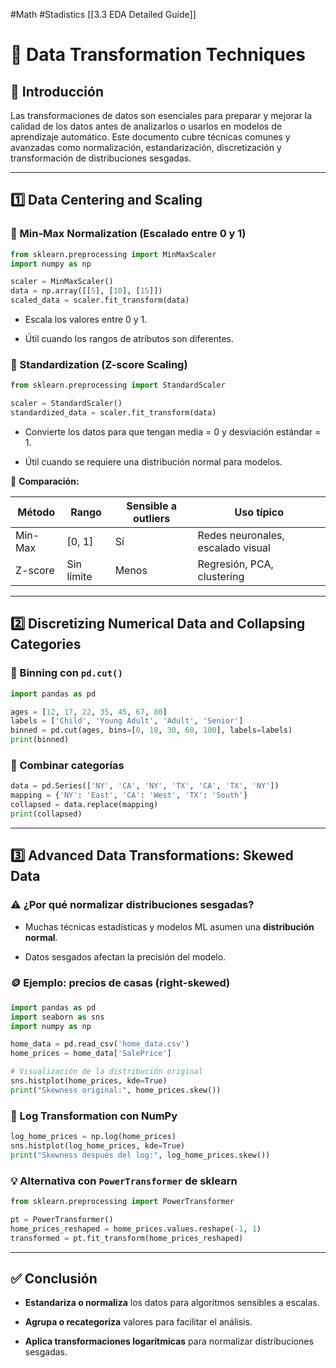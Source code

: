 #Math #Stadistics 
[[3.3 EDA Detailed Guide]]
# 🔄 Data Transformation Techniques

## 🌟 Introducción

Las transformaciones de datos son esenciales para preparar y mejorar la calidad de los datos antes de analizarlos o usarlos en modelos de aprendizaje automático. Este documento cubre técnicas comunes y avanzadas como normalización, estandarización, discretización y transformación de distribuciones sesgadas.

---

## 1️⃣ Data Centering and Scaling

### 📏 Min-Max Normalization (Escalado entre 0 y 1)

```Python
from sklearn.preprocessing import MinMaxScaler
import numpy as np

scaler = MinMaxScaler()
data = np.array([[5], [10], [15]])
scaled_data = scaler.fit_transform(data)
```

- Escala los valores entre 0 y 1.
    
- Útil cuando los rangos de atributos son diferentes.
    

### 📐 Standardization (Z-score Scaling)

```Python
from sklearn.preprocessing import StandardScaler

scaler = StandardScaler()
standardized_data = scaler.fit_transform(data)
```

- Convierte los datos para que tengan media = 0 y desviación estándar = 1.
    
- Útil cuando se requiere una distribución normal para modelos.
    

📌 **Comparación:**

|Método|Rango|Sensible a outliers|Uso típico|
|---|---|---|---|
|Min-Max|[0, 1]|Sí|Redes neuronales, escalado visual|
|Z-score|Sin límite|Menos|Regresión, PCA, clustering|

---

## 2️⃣ Discretizing Numerical Data and Collapsing Categories

### 🔢 Binning con `pd.cut()`

```Python
import pandas as pd

ages = [12, 17, 22, 35, 45, 67, 80]
labels = ['Child', 'Young Adult', 'Adult', 'Senior']
binned = pd.cut(ages, bins=[0, 18, 30, 60, 100], labels=labels)
print(binned)
```

### 🔀 Combinar categorías

```Python
data = pd.Series(['NY', 'CA', 'NY', 'TX', 'CA', 'TX', 'NY'])
mapping = {'NY': 'East', 'CA': 'West', 'TX': 'South'}
collapsed = data.replace(mapping)
print(collapsed)
```

---

## 3️⃣ Advanced Data Transformations: Skewed Data

### ⚠️ ¿Por qué normalizar distribuciones sesgadas?

- Muchas técnicas estadísticas y modelos ML asumen una **distribución normal**.
    
- Datos sesgados afectan la precisión del modelo.
    

### 🪙 Ejemplo: precios de casas (right-skewed)

```Python
import pandas as pd
import seaborn as sns
import numpy as np

home_data = pd.read_csv('home_data.csv')
home_prices = home_data['SalePrice']

# Visualización de la distribución original
sns.histplot(home_prices, kde=True)
print("Skewness original:", home_prices.skew())
```

### 🔁 Log Transformation con NumPy

```Python
log_home_prices = np.log(home_prices)
sns.histplot(log_home_prices, kde=True)
print("Skewness después del log:", log_home_prices.skew())
```

### 💡 Alternativa con `PowerTransformer` de sklearn

```Python
from sklearn.preprocessing import PowerTransformer

pt = PowerTransformer()
home_prices_reshaped = home_prices.values.reshape(-1, 1)
transformed = pt.fit_transform(home_prices_reshaped)
```

---

## ✅ Conclusión

- **Estandariza o normaliza** los datos para algoritmos sensibles a escalas.
    
- **Agrupa o recategoriza** valores para facilitar el análisis.
    
- **Aplica transformaciones logarítmicas** para normalizar distribuciones sesgadas.